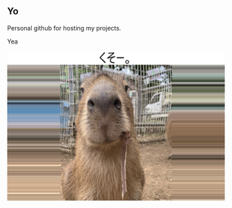 ## Yo

Personal github for hosting my projects.

Yea

![「くそー」== "Damn"](https://github.com/JheKWall/JheKWall/blob/master/%E3%81%8F%E3%81%9D%E3%83%BC%E3%82%AB%E3%83%94%E3%83%90%E3%83%A9.jpg?raw=true)
